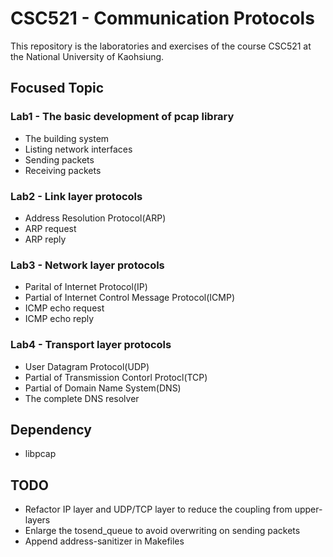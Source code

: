 # CSC521 - Communication Protocols

This repository is the laboratories and exercises of the course CSC521 at the National University of Kaohsiung.

## Focused Topic

### Lab1 - The basic development of pcap library

- The building system
- Listing network interfaces
- Sending packets
- Receiving packets

### Lab2 - Link layer protocols

- Address Resolution Protocol(ARP)
- ARP request
- ARP reply

### Lab3 - Network layer protocols

- Parital of Internet Protocol(IP)
- Partial of Internet Control Message Protocol(ICMP)
- ICMP echo request
- ICMP echo reply

### Lab4 - Transport layer protocols

- User Datagram Protocol(UDP)
- Partial of Transmission Contorl Protocl(TCP)
- Partial of Domain Name System(DNS)
- The complete DNS resolver

## Dependency

- libpcap

## TODO

- Refactor IP layer and UDP/TCP layer to reduce the coupling from upper-layers
- Enlarge the tosend_queue to avoid overwriting on sending packets
- Append address-sanitizer in Makefiles
